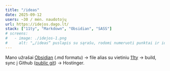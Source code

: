 ```yaml
---
title: "/ideas"
date: 2025-09-12
users: ~30 / mėn. naudotojų
url: https://idejos.dago.lt/
stack: ["11ty", "Markdown", "Obsidian", "SASS"]
# screens:
#   - image: ./idejos-1.png
#     alt: "„/ideas“ puslapis su sąrašu, rodomi numeruoti punktai ir idėjos."
---
```


Mano užrašai [Obsidian](https://obsidian.md) (.md formatu) → file alias su vietiniu [11ty](https://www.11ty.dev) → build, sync į Github ([public git](https://github.com/Debesyla/dago-ideas)) → Hostinger. 